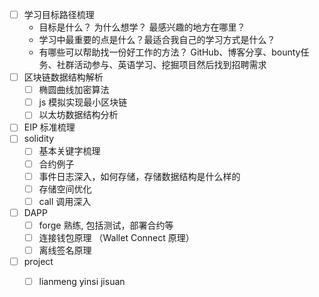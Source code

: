 
- [ ] 学习目标路径梳理
	- 目标是什么？ 为什么想学？ 最感兴趣的地方在哪里？
	- 学习中最重要的点是什么？最适合我自己的学习方式是什么？
	- 有哪些可以帮助找一份好工作的方法？ GitHub、博客分享、bounty任务、社群活动参与、英语学习、挖掘项目然后找到招聘需求
- [ ] 区块链数据结构解析
	- [ ] 椭圆曲线加密算法
	- [ ] js 模拟实现最小区块链
	- [ ] 以太坊数据结构分析
- [ ]  EIP 标准梳理 
- [ ] solidity 
	- [ ] 基本关键字梳理
	- [ ] 合约例子
	- [ ] 事件日志深入，如何存储，存储数据结构是什么样的
	- [ ] 存储空间优化
	- [ ] call 调用深入
- [ ] DAPP
	- [ ] forge 熟练, 包括测试，部署合约等
	- [ ] 连接钱包原理 （Wallet Connect 原理）
	- [ ] 离线签名原理
- [ ] project
	- [ ] lianmeng yinsi jisuan




